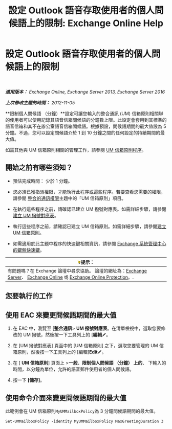 ﻿---
title: '設定 Outlook 語音存取使用者的個人問候語上的限制: Exchange Online Help'
TOCTitle: 設定 Outlook 語音存取使用者的個人問候語上的限制
ms:assetid: d400f250-0f55-45f5-9918-5f1d7819fbdf
ms:mtpsurl: https://technet.microsoft.com/zh-tw/library/Bb201731(v=EXCHG.150)
ms:contentKeyID: 50554098
ms.date: 05/23/2018
mtps_version: v=EXCHG.150
ms.translationtype: MT
---

# 設定 Outlook 語音存取使用者的個人問候語上的限制

 

_**適用版本：** Exchange Online, Exchange Server 2013, Exchange Server 2016_

_**上次修改主題的時間：** 2012-11-05_

**限制個人問候語 （分鐘）**設定可讓您輸入的整合通訊 (UM) 信箱原則相關聯的使用者可以使用記錄其語音信箱問候語的分鐘數上限。此設定會套用到其標準的語音信箱和其不在辦公室語音信箱問候語。根據預設，問候語期間的最大值設為 5 分鐘。不過，您可以設定問候語介於 1 到 10 分鐘之間的任何設定的持續期間的最大值。

如需其他與 UM 信箱原則相關的管理工作，請參閱 [UM 信箱原則程序](um-mailbox-policy-procedures-exchange-2013-help.md)。

## 開始之前有哪些須知？

  - 預估完成時間： 少於 1 分鐘。

  - 您必須已獲指派權限，才能執行此程序或這些程序。若要查看您需要的權限，請參閱 [整合的通訊權限](unified-messaging-permissions-exchange-2013-help.md)主題中的「UM 信箱原則」項目。

  - 在執行這些程序之前，請確認已建立 UM 撥號對應表。如需詳細步驟，請參閱[建立 UM 撥號對應表](create-a-um-dial-plan-exchange-2013-help.md)。

  - 執行這些程序之前，請確認已建立 UM 信箱原則。如需詳細步驟，請參閱[建立 UM 信箱原則](create-a-um-mailbox-policy-exchange-2013-help.md)。

  - 如需適用於此主題中程序的快速鍵相關資訊，請參閱 [Exchange 系統管理中心的鍵盤快速鍵](keyboard-shortcuts-in-the-exchange-admin-center-exchange-online-protection-help.md)。

<table>
<thead>
<tr class="header">
<th><img src="images/Bb124558.tip(EXCHG.150).gif" title="提示" alt="提示" />提示：</th>
</tr>
</thead>
<tbody>
<tr class="odd">
<td>有問題嗎？在 Exchange 論壇中尋求協助。 論壇的網址為：<a href="https://go.microsoft.com/fwlink/p/?linkid=60612">Exchange Server</a>、 <a href="https://go.microsoft.com/fwlink/p/?linkid=267542">Exchange Online</a> 或 <a href="https://go.microsoft.com/fwlink/p/?linkid=285351">Exchange Online Protection</a>。.</td>
</tr>
</tbody>
</table>


## 您要執行的工作

## 使用 EAC 來變更問候語期間的最大值

1.  在 EAC 中，瀏覽至 \[**整合通訊**\> **UM 撥號對應表**。在清單檢視中，選取您要修改的 UM 撥號，然後按一下工具列上的 \[**編輯**![編輯圖示](images/JJ218640.6f53ccb2-1f13-4c02-bea0-30690e6ea71d(EXCHG.150).gif "編輯圖示")。

2.  在 \[UM 撥號對應表\] 頁面中的 \[UM 信箱原則\] 之下，選取您要管理的 UM 信箱原則，然後按一下工具列上的 \[編輯\]**Edit**![編輯圖示](images/JJ218640.6f53ccb2-1f13-4c02-bea0-30690e6ea71d(EXCHG.150).gif "編輯圖示")。

3.  在 \[ **UM 信箱原則**\] 頁面上 \>**一般**、**限制個人問候語 （分鐘） 上的**、 下輸入的時間，以分鐘為單位，允許的語音郵件使用者的個人問候語。

4.  按一下 **\[儲存\]**。

## 使用命令介面來變更問候語期間的最大值

此範例會在 UM 信箱原則`MyUMMailboxPolicy`為 3 分鐘問候語期間的最大值。

    Set-UMMailboxPolicy -identity MyUMMailboxPolicy MaxGreetingDuration 3


